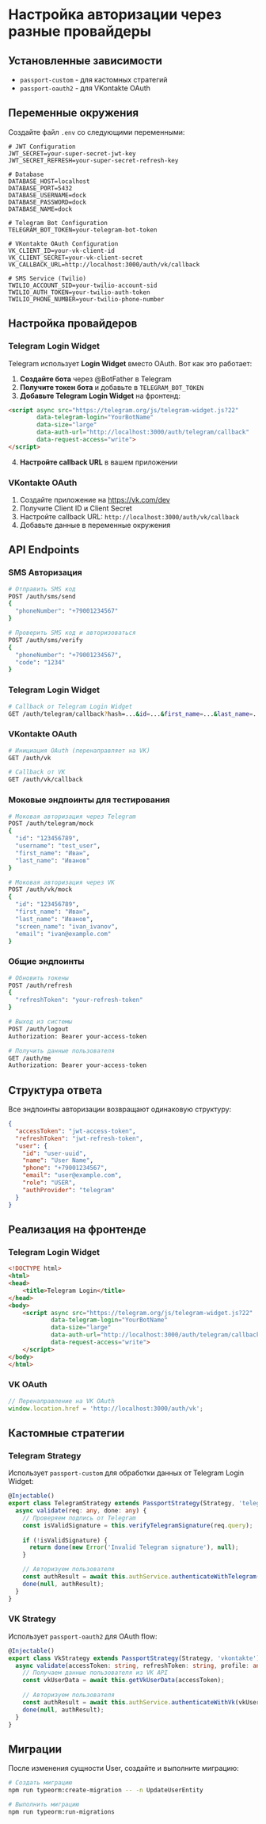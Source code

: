 # Настройка авторизации через разные провайдеры

## Установленные зависимости

- `passport-custom` - для кастомных стратегий
- `passport-oauth2` - для VKontakte OAuth

## Переменные окружения

Создайте файл `.env` со следующими переменными:


```env
# JWT Configuration
JWT_SECRET=your-super-secret-jwt-key
JWT_SECRET_REFRESH=your-super-secret-refresh-key

# Database
DATABASE_HOST=localhost
DATABASE_PORT=5432
DATABASE_USERNAME=dock
DATABASE_PASSWORD=dock
DATABASE_NAME=dock

# Telegram Bot Configuration
TELEGRAM_BOT_TOKEN=your-telegram-bot-token

# VKontakte OAuth Configuration
VK_CLIENT_ID=your-vk-client-id
VK_CLIENT_SECRET=your-vk-client-secret
VK_CALLBACK_URL=http://localhost:3000/auth/vk/callback

# SMS Service (Twilio)
TWILIO_ACCOUNT_SID=your-twilio-account-sid
TWILIO_AUTH_TOKEN=your-twilio-auth-token
TWILIO_PHONE_NUMBER=your-twilio-phone-number
```

## Настройка провайдеров

### Telegram Login Widget

Telegram использует **Login Widget** вместо OAuth. Вот как это работает:

1. **Создайте бота** через @BotFather в Telegram
2. **Получите токен бота** и добавьте в `TELEGRAM_BOT_TOKEN`
3. **Добавьте Telegram Login Widget** на фронтенд:

```html
<script async src="https://telegram.org/js/telegram-widget.js?22" 
        data-telegram-login="YourBotName" 
        data-size="large" 
        data-auth-url="http://localhost:3000/auth/telegram/callback"
        data-request-access="write">
</script>
```

4. **Настройте callback URL** в вашем приложении

### VKontakte OAuth

1. Создайте приложение на https://vk.com/dev
2. Получите Client ID и Client Secret
3. Настройте callback URL: `http://localhost:3000/auth/vk/callback`
4. Добавьте данные в переменные окружения

## API Endpoints

### SMS Авторизация

```bash
# Отправить SMS код
POST /auth/sms/send
{
  "phoneNumber": "+79001234567"
}

# Проверить SMS код и авторизоваться
POST /auth/sms/verify
{
  "phoneNumber": "+79001234567",
  "code": "1234"
}
```

### Telegram Login Widget

```bash
# Callback от Telegram Login Widget
GET /auth/telegram/callback?hash=...&id=...&first_name=...&last_name=...&username=...&photo_url=...&auth_date=...
```

### VKontakte OAuth

```bash
# Инициация OAuth (перенаправляет на VK)
GET /auth/vk

# Callback от VK
GET /auth/vk/callback
```

### Моковые эндпоинты для тестирования

```bash
# Моковая авторизация через Telegram
POST /auth/telegram/mock
{
  "id": "123456789",
  "username": "test_user",
  "first_name": "Иван",
  "last_name": "Иванов"
}

# Моковая авторизация через VK
POST /auth/vk/mock
{
  "id": "123456789",
  "first_name": "Иван",
  "last_name": "Иванов",
  "screen_name": "ivan_ivanov",
  "email": "ivan@example.com"
}
```

### Общие эндпоинты

```bash
# Обновить токены
POST /auth/refresh
{
  "refreshToken": "your-refresh-token"
}

# Выход из системы
POST /auth/logout
Authorization: Bearer your-access-token

# Получить данные пользователя
GET /auth/me
Authorization: Bearer your-access-token
```

## Структура ответа

Все эндпоинты авторизации возвращают одинаковую структуру:

```json
{
  "accessToken": "jwt-access-token",
  "refreshToken": "jwt-refresh-token",
  "user": {
    "id": "user-uuid",
    "name": "User Name",
    "phone": "+79001234567",
    "email": "user@example.com",
    "role": "USER",
    "authProvider": "telegram"
  }
}
```

## Реализация на фронтенде

### Telegram Login Widget

```html
<!DOCTYPE html>
<html>
<head>
    <title>Telegram Login</title>
</head>
<body>
    <script async src="https://telegram.org/js/telegram-widget.js?22" 
            data-telegram-login="YourBotName" 
            data-size="large" 
            data-auth-url="http://localhost:3000/auth/telegram/callback"
            data-request-access="write">
    </script>
</body>
</html>
```

### VK OAuth

```javascript
// Перенаправление на VK OAuth
window.location.href = 'http://localhost:3000/auth/vk';
```

## Кастомные стратегии

### Telegram Strategy

Использует `passport-custom` для обработки данных от Telegram Login Widget:

```typescript
@Injectable()
export class TelegramStrategy extends PassportStrategy(Strategy, 'telegram') {
  async validate(req: any, done: any) {
    // Проверяем подпись от Telegram
    const isValidSignature = this.verifyTelegramSignature(req.query);
    
    if (!isValidSignature) {
      return done(new Error('Invalid Telegram signature'), null);
    }

    // Авторизуем пользователя
    const authResult = await this.authService.authenticateWithTelegram(req.query);
    done(null, authResult);
  }
}
```

### VK Strategy

Использует `passport-oauth2` для OAuth flow:

```typescript
@Injectable()
export class VkStrategy extends PassportStrategy(Strategy, 'vkontakte') {
  async validate(accessToken: string, refreshToken: string, profile: any, done: any) {
    // Получаем данные пользователя из VK API
    const vkUserData = await this.getVkUserData(accessToken);
    
    // Авторизуем пользователя
    const authResult = await this.authService.authenticateWithVk(vkUserData);
    done(null, authResult);
  }
}
```

## Миграции

После изменения сущности User, создайте и выполните миграцию:

```bash
# Создать миграцию
npm run typeorm:create-migration -- -n UpdateUserEntity

# Выполнить миграцию
npm run typeorm:run-migrations
``` 